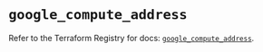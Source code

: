# `google_compute_address`

Refer to the Terraform Registry for docs: [`google_compute_address`](https://registry.terraform.io/providers/hashicorp/google/6.30.0/docs/resources/compute_address).
